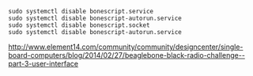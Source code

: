     sudo systemctl disable bonescript.service              
    sudo systemctl disable bonescript-autorun.service 
    sudo systemctl disable bonescript.socket
    sudo systemctl disable bonescript-autorun.service
    
http://www.element14.com/community/community/designcenter/single-board-computers/blog/2014/02/27/beaglebone-black-radio-challenge--part-3-user-interface
